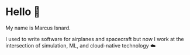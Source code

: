 # Hello 👋
My name is Marcus Isnard. 


I used to write software for airplanes and spacecraft but now I work at the intersection of simulation, ML, and cloud-native technology ☁️
